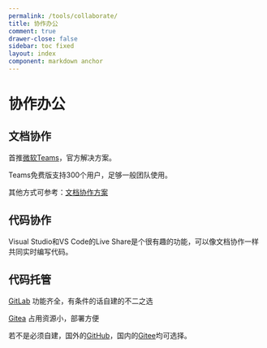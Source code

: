 ```yaml
---
permalink: /tools/collaborate/
title: 协作办公
comment: true
drawer-close: false
sidebar: toc fixed
layout: index
component: markdown anchor
---
```

# 协作办公

## 文档协作

首推[微软Teams](https://teams.microsoft.com/)，官方解决方案。

Teams免费版支持300个用户，足够一般团队使用。

其他方式可参考：[文档协作方案](/posts/collaborate-document-solution)

## 代码协作

Visual Studio和VS Code的Live Share是个很有趣的功能，可以像文档协作一样共同实时编写代码。

## 代码托管

[GitLab](https://about.gitlab.com/) 功能齐全，有条件的话自建的不二之选

[Gitea](https://gitea.io/) 占用资源小，部署方便

若不是必须自建，国外的[GitHub](https://github.com)，国内的[Gitee](https://gitee.com/)均可选择。
